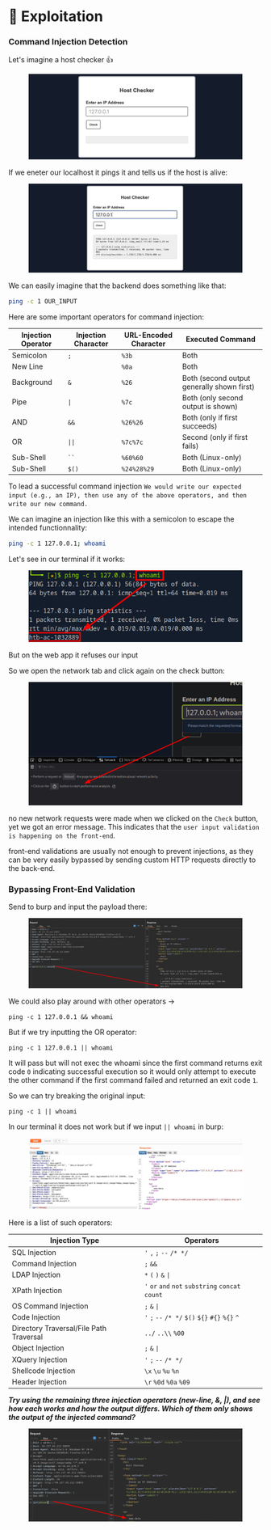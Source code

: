 # 🥚 Exploitation

### Command Injection Detection

Let's imagine a host checker :thumbsup:

<figure><img src="../../../.gitbook/assets/image (8) (1) (1) (1) (1) (1) (1) (1) (1).png" alt=""><figcaption></figcaption></figure>

If we eneter our localhost it pings it and tells us if the host is alive:

<figure><img src="../../../.gitbook/assets/image (9) (1) (1) (1) (1) (1) (1) (1) (1).png" alt=""><figcaption></figcaption></figure>

We can easily imagine that the backend does something like that:

```bash
ping -c 1 OUR_INPUT
```

Here are some important operators for command injection:

| **Injection Operator** | **Injection Character** | **URL-Encoded Character** | **Executed Command**                       |
| ---------------------- | ----------------------- | ------------------------- | ------------------------------------------ |
| Semicolon              | `;`                     | `%3b`                     | Both                                       |
| New Line               |                         | `%0a`                     | Both                                       |
| Background             | `&`                     | `%26`                     | Both (second output generally shown first) |
| Pipe                   | `\|`                    | `%7c`                     | Both (only second output is shown)         |
| AND                    | `&&`                    | `%26%26`                  | Both (only if first succeeds)              |
| OR                     | `\|\|`                  | `%7c%7c`                  | Second (only if first fails)               |
| Sub-Shell              | ` `` `                  | `%60%60`                  | Both (Linux-only)                          |
| Sub-Shell              | `$()`                   | `%24%28%29`               | Both (Linux-only)                          |

To lead a successful command injection `We would write our expected input (e.g., an IP), then use any of the above operators, and then write our new command.`

We can imagine an injection like this with a semicolon to escape the intended functionnality:

```bash
ping -c 1 127.0.0.1; whoami
```

Let's see in our terminal if it works:

<figure><img src="../../../.gitbook/assets/image (10) (1) (1) (1) (1) (1) (1) (1).png" alt=""><figcaption></figcaption></figure>

But on the web app it refuses our input

So we open the network tab and click again on the check button:

<figure><img src="../../../.gitbook/assets/image (11) (1) (1) (1) (1) (1) (1).png" alt=""><figcaption></figcaption></figure>

no new network requests were made when we clicked on the `Check` button, yet we got an error message. This indicates that the `user input validation is happening on the front-end`.

front-end validations are usually not enough to prevent injections, as they can be very easily bypassed by sending custom HTTP requests directly to the back-end.

### Bypassing Front-End Validation

Send to burp and input the payload there:

<figure><img src="../../../.gitbook/assets/image (12) (1) (1) (1).png" alt=""><figcaption></figcaption></figure>

We could also play around with other operators ->

```
ping -c 1 127.0.0.1 && whoami
```

But if we try inputting the OR operator:

```shell-session
ping -c 1 127.0.0.1 || whoami
```

It will pass but will not exec the whoami since  the first command returns exit code `0` indicating successful execution so it would only attempt to execute the other command if the first command failed and returned an exit code `1`.

So we can try breaking the original input:

```shell-session
ping -c 1 || whoami
```

In our terminal it does not work but if we input `|| whoami` in burp:

<figure><img src="../../../.gitbook/assets/image (13) (1) (1).png" alt=""><figcaption></figcaption></figure>

Here is a list of such operators:

| **Injection Type**                      | **Operators**                                     |
| --------------------------------------- | ------------------------------------------------- |
| SQL Injection                           | `'` `,` `;` `--` `/* */`                          |
| Command Injection                       | `;` `&&`                                          |
| LDAP Injection                          | `*` `(` `)` `&` `\|`                              |
| XPath Injection                         | `'` `or` `and` `not` `substring` `concat` `count` |
| OS Command Injection                    | `;` `&` `\|`                                      |
| Code Injection                          | `'` `;` `--` `/* */` `$()` `${}` `#{}` `%{}` `^`  |
| Directory Traversal/File Path Traversal | `../` `..\\` `%00`                                |
| Object Injection                        | `;` `&` `\|`                                      |
| XQuery Injection                        | `'` `;` `--` `/* */`                              |
| Shellcode Injection                     | `\x` `\u` `%u` `%n`                               |
| Header Injection                        |  `\r`  `%0d` `%0a` `%09`                          |

_**Try using the remaining three injection operators (new-line, &, |), and see how each works and how the output differs. Which of them only shows the output of the injected command?**_

<figure><img src="../../../.gitbook/assets/image (14) (1) (1).png" alt=""><figcaption></figcaption></figure>
